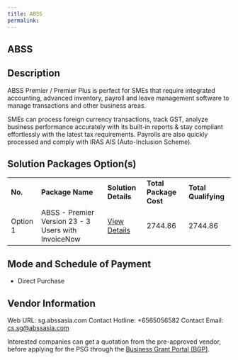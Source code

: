 ```yaml
---
title: ABSS
permalink: 
---
```


## ABSS

## Description

ABSS Premier / Premier Plus is perfect for SMEs that require integrated accounting, advanced inventory, payroll and leave management software to manage transactions and other business areas.  

SMEs can process foreign currency transactions, track GST, analyze business performance accurately with its built-in reports & stay compliant effortlessly with the latest tax requirements. Payrolls are also quickly processed and comply with IRAS AIS (Auto-Inclusion Scheme).

## Solution Packages Option(s)

<table>
<tr>
<td><b>No.</b></td>
<td><b>Package Name</b></td>
<td><b>Solution Details</b></td>
<td><b>Total Package Cost</b></td>
<td><b>Total Qualifying</b></td>
</tr>
<tr>
<td>Option 1</td>
<td>ABSS - Premier Version 23 - 3 Users with InvoiceNow</td>
<td><a href='https://www.gobusiness.gov.sg/images/psg/Asian_Business_20210432_Desensitised_Annex_3_Part_2.pdf'>View Details</a></td>
<td>2744.86</td>
<td>2744.86</td>
</tr>
</table>

## Mode and Schedule of Payment

 - Direct Purchase

## Vendor Information

 Web URL: sg.abssasia.com 
Contact Hotline: +6565056582 
Contact Email: cs.sg@abssasia.com 


Interested companies can get a quotation from the pre-approved vendor, before applying for the PSG through the <a href='https://www.businessgrants.gov.sg/'>Business Grant Portal (BGP)</a>.
